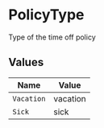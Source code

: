 # PolicyType

Type of the time off policy


## Values

| Name       | Value      |
| ---------- | ---------- |
| `Vacation` | vacation   |
| `Sick`     | sick       |